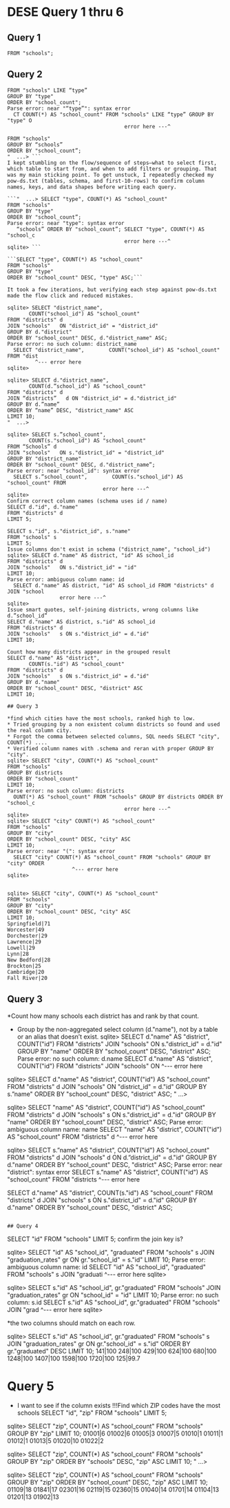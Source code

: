 # DESE Query 1 thru 6

## Query 1

```SELECT "name", "city", "type"
FROM "schools";
```

## Query 2
```sqlite> SELECT COUNT(*) AS "school_count"
FROM "schools" LIKE “type”
GROUP BY "type"
ORDER BY "school_count";
Parse error: near "“type”": syntax error
  CT COUNT(*) AS "school_count" FROM "schools" LIKE “type” GROUP BY "type" O
                                      error here ---^
```
```sqlite> SELECT COUNT(*) AS "school_count"
FROM "schools"
GROUP BY “schools”
ORDER BY "school_count”;
"  ...> ```
I kept stumbling on the flow/sequence of steps—what to select first, which table to start from, and when to add filters or grouping. That was my main sticking point. To get unstuck, I repeatedly checked my pow-ds.txt (tables, schema, and first-10-rows) to confirm column names, keys, and data shapes before writing each query.

```"  ...> SELECT "type", COUNT(*) AS "school_count"
FROM "schools"
GROUP BY "type"
ORDER BY "school_count”;
Parse error: near "type": syntax error
   “schools” ORDER BY "school_count”; SELECT "type", COUNT(*) AS "school_c
                                      error here ---^
sqlite> ```

```SELECT "type", COUNT(*) AS "school_count"
FROM "schools"
GROUP BY "type"
ORDER BY "school_count" DESC, "type" ASC;```

It took a few iterations, but verifying each step against pow-ds.txt made the flow click and reduced mistakes.

sqlite> SELECT "district_name",
       COUNT("school_id") AS "school_count"
FROM "districts" d
JOIN "schools"   ON "district_id" = "district_id"
GROUP BY d."district"
ORDER BY "school_count" DESC, d."district_name" ASC;
Parse error: no such column: district_name
  SELECT "district_name",        COUNT("school_id") AS "school_count" FROM "dist
         ^--- error here
sqlite> 

sqlite> SELECT d."district_name",
       COUNT(d.”school_id") AS "school_count"
FROM "districts" d
JOIN “districts”   d ON "district_id" = d."district_id"
GROUP BY d.”name”
ORDER BY “name” DESC, "district_name" ASC
LIMIT 10;
"  ...> 

sqlite> SELECT s.”school_count",
       COUNT(s."school_id") AS "school_count"
FROM “Schools” d
JOIN "schools"   ON s."district_id" = "district_id"
GROUP BY "district_name"
ORDER BY "school_count" DESC, d."district_name”;
Parse error: near "school_id": syntax error
  SELECT s.”school_count",        COUNT(s."school_id") AS "school_count" FROM 
                               error here ---^
sqlite> 
Confirm correct column names (schema uses id / name)
SELECT d."id", d."name"
FROM "districts" d
LIMIT 5;

SELECT s."id", s."district_id", s."name"
FROM "schools" s
LIMIT 5;
Issue columns don't exist in schema ("district_name", "school_id")
sqlite> SELECT d."name" AS district, "id" AS school_id
FROM "districts" d
JOIN "schools"   ON s."district_id" = "id"
LIMIT 10;
Parse error: ambiguous column name: id
  SELECT d."name" AS district, "id" AS school_id FROM "districts" d JOIN "school
                 error here ---^
sqlite> 
Issue smart quotes, self-joining districts, wrong columns like d.”school_id”
SELECT d."name" AS district, s."id" AS school_id
FROM "districts" d
JOIN "schools"   s ON s."district_id" = d."id"
LIMIT 10;

Count how many districts appear in the grouped result
SELECT d."name" AS "district",
       COUNT(s."id") AS "school_count"
FROM "districts" d
JOIN "schools"   s ON s."district_id" = d."id"
GROUP BY d."name"
ORDER BY "school_count" DESC, "district" ASC
LIMIT 10;

## Query 3

*find which cities have the most schools, ranked high to low.
* Tried grouping by a non existent column districts so found and used the real column city.
* Forgot the comma between selected columns, SQL needs SELECT "city", COUNT(*) ....
* Verified column names with .schema and reran with proper GROUP BY "city".
sqlite> SELECT "city", COUNT(*) AS "school_count"
FROM "schools"
GROUP BY districts
ORDER BY "school_count"
LIMIT 10;
Parse error: no such column: districts
  OUNT(*) AS "school_count" FROM "schools" GROUP BY districts ORDER BY "school_c
                                      error here ---^
sqlite> 
sqlite> SELECT "city" COUNT(*) AS "school_count"
FROM "schools"
GROUP BY "city"
ORDER BY "school_count" DESC, "city" ASC
LIMIT 10;
Parse error: near "(": syntax error
  SELECT "city" COUNT(*) AS "school_count" FROM "schools" GROUP BY "city" ORDER 
                     ^--- error here
sqlite> 


sqlite> SELECT "city", COUNT(*) AS "school_count"
FROM "schools"
GROUP BY "city"
ORDER BY "school_count" DESC, "city" ASC
LIMIT 10;
Springfield|71
Worcester|49
Dorchester|29
Lawrence|29
Lowell|29
Lynn|28
New Bedford|28
Brockton|25
Cambridge|20
Fall River|20

```
## Query 3
*Count how many schools each district has and rank by that count.
* Group by the non-aggregated select column (d."name"), not by a table or an alias that doesn’t exist.
sqlite> SELECT d."name" AS "district", COUNT("id")
FROM "districts"
JOIN "schools"  ON s."district_id" = d."id"
GROUP BY "name"
ORDER BY "school_count" DESC, "district" ASC;
Parse error: no such column: d.name
  SELECT d."name" AS "district", COUNT("id") FROM "districts" JOIN "schools"  ON
         ^--- error here


sqlite> SELECT d."name" AS "district", COUNT("id") AS "school_count"
FROM "districts" d
JOIN "schools" ON "district_id" = d."id"
GROUP BY s.”name"
ORDER BY "school_count" DESC, "district" ASC;
"  ...> 

sqlite> SELECT "name" AS "district", COUNT("id") AS "school_count"
FROM "districts" d
JOIN "schools" s ON s."district_id" = d."id"
GROUP BY "name"
ORDER BY "school_count" DESC, "district" ASC;
Parse error: ambiguous column name: name
  SELECT "name" AS "district", COUNT("id") AS "school_count" FROM "districts" d 
         ^--- error here

sqlite> SELECT s.”name" AS "district", COUNT("id") AS "school_count"
FROM "districts" d
JOIN "schools" d ON d.”district_id" = d."id"
GROUP BY d."name"
ORDER BY "school_count" DESC, "district" ASC;
Parse error: near "district": syntax error
  SELECT s.”name" AS "district", COUNT("id") AS "school_count" FROM "districts
                        ^--- error here

SELECT d."name" AS "district", COUNT(s."id") AS "school_count"
FROM "districts" d
JOIN "schools" s ON s."district_id" = d."id"
GROUP BY d."name"
ORDER BY "school_count" DESC, "district" ASC;
```

## Query 4
```
SELECT "id" FROM "schools" LIMIT 5;
confirm the join key is?

sqlite> SELECT "id" AS "school_id",
       "graduated"
FROM "schools" s
JOIN "graduation_rates" gr ON gr."school_id" = s."id"
LIMIT 10;
Parse error: ambiguous column name: id
  SELECT "id" AS "school_id",        "graduated" FROM "schools" s JOIN "graduati
         ^--- error here
sqlite> 

sqlite> SELECT s."id" AS "school_id",
       gr."graduated"
FROM "schools" 
JOIN "graduation_rates" gr ON "school_id" = "id"
LIMIT 10;
Parse error: no such column: s.id
  SELECT s."id" AS "school_id",        gr."graduated" FROM "schools"  JOIN "grad
         ^--- error here
sqlite> 

*the two columns should match on each row.

sqlite> SELECT s."id" AS "school_id",
       gr."graduated"
FROM "schools" s
JOIN "graduation_rates" gr ON gr."school_id" = s."id"
ORDER BY gr."graduated" DESC
LIMIT 10;
141|100
248|100
429|100
624|100
680|100
1248|100
1407|100
1598|100
1720|100
125|99.7

# Query 5
* I want to see if the column exists
!!!Find which ZIP codes have the most schools
SELECT "id", "zip" FROM "schools" LIMIT 5;

sqlite> SELECT "zip", COUNT(*) AS "school_count"
FROM "schools"
GROUP BY "zip"
LIMIT 10;
01001|6
01002|6
01005|3
01007|5
01010|1
01011|1
01012|1
01013|5
01020|10
01022|2

sqlite> SELECT "zip", COUNT(*) AS "school_count"
FROM "schools"
GROUP BY "zip"
ORDER BY "schools” DESC, "zip" ASC
LIMIT 10;
"  ...> 

sqlite> SELECT "zip", COUNT(*) AS "school_count"
FROM "schools"
GROUP BY "zip"
ORDER BY "school_count" DESC, "zip" ASC
LIMIT 10;
01109|18
01841|17
02301|16
02119|15
02360|15
01040|14
01701|14
01104|13
01201|13
01902|13